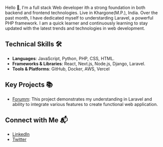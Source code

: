Hello 👋, I'm a full stack Web developer ith a strong foundation in both backend and frontend technologies. Live in Khargone(M.P.), India. 
Over the past month, I have dedicated myself to understarding Laravel, a powerful PHP framework. I am a quick learner and continuously learning to stay updated with the latest trends and technologies in web development.

## Technical Skills 🛠️
- **Languages**: JavaScript, Python, PHP, CSS, HTML.
- **Frameworks & Libraries**: React, Next.js, Node.js, Django, Laravel.
- **Tools & Platforms**: GitHub, Docker, AWS, Vercel

## Key Projects 📚
- [Forumm](https://github.com/GajendrasinghDawar/Forumm): This project demonstrates my understanding in Laravel and  ability to integrate various features to create functional web application.

## Connect with Me 📬
- [LinkedIn](https://www.linkedin.com/in/gajendrasinghdawar)
- [Twitter](https://twitter.com/Gajendrsinghdwr)




